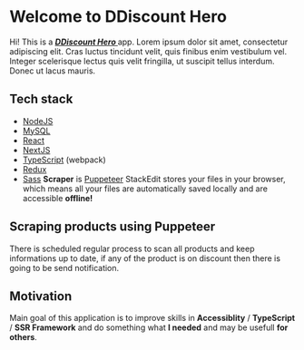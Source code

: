 # Welcome to DDiscount Hero
Hi! This is a ***[ DDiscount Hero ](http://handlebarsjs.com/)*** app. Lorem ipsum dolor sit amet, consectetur adipiscing elit. Cras luctus tincidunt velit, quis finibus enim vestibulum vel. Integer scelerisque lectus quis velit fringilla, ut suscipit tellus interdum. Donec ut lacus mauris.
## Tech stack
- [NodeJS](https://nodejs.org/en/)
- [MySQL](https://www.mysql.com/)
- [React](https://www.npmjs.com/package/react)
- [NextJS](https://www.npmjs.com/package/nextjs)
- [TypeScript](https://www.npmjs.com/package/@zeit/next-typescript) (webpack)
- [Redux](https://www.npmjs.com/package/redux)
- [Sass](https://www.npmjs.com/package/sass)
**Scraper** is  [Puppeteer](https://www.npmjs.com/package/puppeteer)
StackEdit stores your files in your browser, which means all your files are automatically saved locally and are accessible **offline!**
## Scraping products using Puppeteer
There is scheduled regular process to scan all products and keep informations up to date, if any of the product is on discount then there is going to be send notification.
## Motivation
Main goal of this application is to improve skills in **Accessiblity** / **TypeScript** / **SSR Framework** and
do something what **I needed** and may be usefull **for others**.